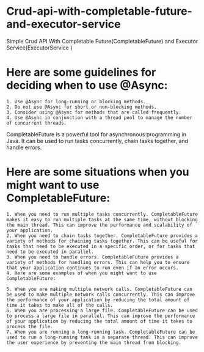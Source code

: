 # Crud-api-with-completable-future-and-executor-service
Simple Crud API With Completable Future(CompletableFuture) and Executor Service(ExecutorService )

# Here are some guidelines for deciding when to use @Async:
```
1. Use @Async for long-running or blocking methods.
2. Do not use @Async for short or non-blocking methods.
3. Consider using @Async for methods that are called frequently.
4. Use @Async in conjunction with a thread pool to manage the number of concurrent threads.
```

CompletableFuture is a powerful tool for asynchronous programming in Java. It can be used to run tasks concurrently, chain tasks together, and handle errors.

# Here are some situations when you might want to use CompletableFuture:
```
1. When you need to run multiple tasks concurrently. CompletableFuture makes it easy to run multiple tasks at the same time, without blocking the main thread. This can improve the performance and scalability of your application.
2. When you need to chain tasks together. CompletableFuture provides a variety of methods for chaining tasks together. This can be useful for tasks that need to be executed in a specific order, or for tasks that need to be executed in parallel.
3. When you need to handle errors. CompletableFuture provides a variety of methods for handling errors. This can help you to ensure that your application continues to run even if an error occurs.
4. Here are some examples of when you might want to use CompletableFuture:

5. When you are making multiple network calls. CompletableFuture can be used to make multiple network calls concurrently. This can improve the performance of your application by reducing the total amount of time it takes to make all of the calls.
6. When you are processing a large file. CompletableFuture can be used to process a large file in parallel. This can improve the performance of your application by reducing the total amount of time it takes to process the file.
7. When you are running a long-running task. CompletableFuture can be used to run a long-running task in a separate thread. This can improve the user experience by preventing the main thread from blocking.
```